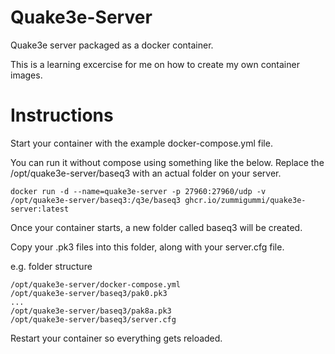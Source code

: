 # Quake3e-Server
Quake3e server packaged as a docker container.

This is a learning excercise for me on how to create my own container images.

# Instructions
Start your container with the example docker-compose.yml file.

You can run it without compose using something like the below. Replace the /opt/quake3e-server/baseq3 with an actual folder on your server.

`docker run -d --name=quake3e-server -p 27960:27960/udp -v /opt/quake3e-server/baseq3:/q3e/baseq3 ghcr.io/zummigummi/quake3e-server:latest`
  
Once your container starts, a new folder called baseq3 will be created.

Copy your .pk3 files into this folder, along with your server.cfg file.

e.g. folder structure
```
/opt/quake3e-server/docker-compose.yml
/opt/quake3e-server/baseq3/pak0.pk3
...
/opt/quake3e-server/baseq3/pak8a.pk3
/opt/quake3e-server/baseq3/server.cfg
```
Restart your container so everything gets reloaded.
